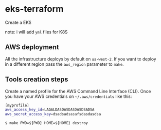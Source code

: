 # eks-terraform
Create a EKS

note: i will add `yml` files for K8S

## AWS deployment

All the infrastructure deploys by default on `us-west-2`. If you want to deploy in a different region pass the `aws_region` parameter to `make`.

## Tools creation steps

Create a named profile for the AWS Command Line Interface (CLI). Once you have your AWS credentials on `~/.aws/credentials` like this:

```bash
[myprofile]
aws_access_key_id=LAGALDASDASDASDASDSADSA
aws_secret_access_key=dsadsadsasafsdasdasdsa
```


```pw
$ make PWD=${PWD} HOME=${HOME} destroy
```
